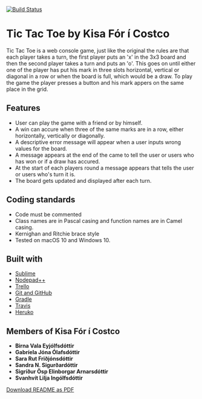 [![Build Status](https://travis-ci.org/KisaCostco/TicTacToe.svg?branch=master)](https://travis-ci.org/KisaCostco/TicTacToe)

# Tic Tac Toe by Kisa Fór í Costco
Tic Tac Toe is a web console game, just like the original the rules are that each player takes a turn, the first player puts an 'x' in the 3x3 board and then the second player takes a turn and puts an 'o'. This goes on until either one of the player has put his mark in three slots horizontal, vertical or diagonal in a row or when the board is full, which would be a draw. To play the game the player presses a button and his mark appers on the same place in the grid.

## Features
* User can play the game with a friend or by himself.
* A win can accure when three of the same marks are in a row, either horizontally, vertically or diagonally.
* A descriptive error message will appear when a user inputs wrong values for the board.
* A message appears at the end of the came to tell the user or users who has won or if a draw has accured.
* At the start of each players round a message appears that tells the user or users who's turn it is.
* The board gets updated and displayed after each turn.

## Coding standards
* Code must be commented
* Class names are in Pascal casing and function names are in Camel casing.
* Kernighan and Ritchie brace style
* Tested on macOS 10 and Windows 10.

## Built with
* [Sublime](https://www.sublimetext.com/)
* [Nodepad++](https://notepad-plus-plus.org/)
* [Trello](https://trello.com/)
* [Git and GitHub](https://github.com/)
* [Gradle](https://gradle.org)
* [Travis](https://travis-ci.org/)
* [Heruko](https://www.heroku.com/) 


## Members of Kisa Fór í Costco

* **Birna Vala Eyjólfsdóttir**
* **Gabríela Jóna Ólafsdóttir**
* **Sara Rut Friðjónsdóttir**
* **Sandra N. Sigurðardóttir**
* **Sigríður Ösp Elinborgar Arnarsdóttir**
* **Svanhvít Lilja Ingólfsdóttir**

[Download README as PDF](https://gitprint.com/KisaCostco/TicTacToe/blob/master/docs/README.md)
